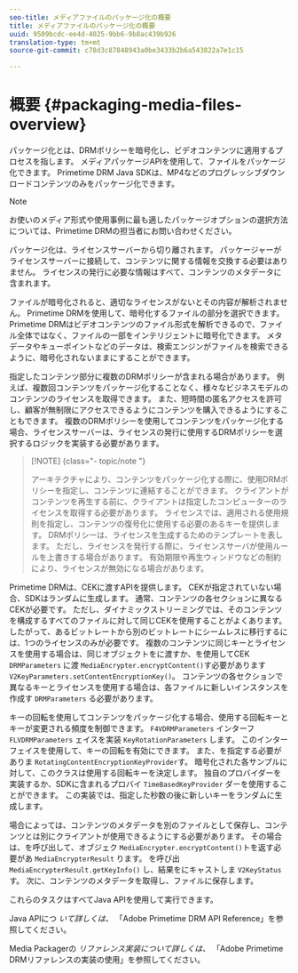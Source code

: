 ```yaml
---
seo-title: メディアファイルのパッケージ化の概要
title: メディアファイルのパッケージ化の概要
uuid: 9509bcdc-ee4d-4025-9bb6-9b8ac439b926
translation-type: tm+mt
source-git-commit: c78d3c87848943a0be3433b2b6a543822a7e1c15

---
```



# 概要 {#packaging-media-files-overview}

パッケージ化とは、DRMポリシーを暗号化し、ビデオコンテンツに適用するプロセスを指します。 メディアパッケージAPIを使用して、ファイルをパッケージ化できます。 Primetime DRM Java SDKは、MP4などのプログレッシブダウンロードコンテンツのみをパッケージ化できます。

>[!NOTE]
>
>お使いのメディア形式や使用事例に最も適したパッケージオプションの選択方法については、Primetime DRMの担当者にお問い合わせください。

パッケージ化は、ライセンスサーバーから切り離されます。 パッケージャーがライセンスサーバーに接続して、コンテンツに関する情報を交換する必要はありません。 ライセンスの発行に必要な情報はすべて、コンテンツのメタデータに含まれます。

ファイルが暗号化されると、適切なライセンスがないとその内容が解析されません。 Primetime DRMを使用して、暗号化するファイルの部分を選択できます。 Primetime DRMはビデオコンテンツのファイル形式を解析できるので、ファイル全体ではなく、ファイルの一部をインテリジェントに暗号化できます。 メタデータやキューポイントなどのデータは、検索エンジンがファイルを検索できるように、暗号化されないままにすることができます。

指定したコンテンツ部分に複数のDRMポリシーが含まれる場合があります。 例えば、複数回コンテンツをパッケージ化することなく、様々なビジネスモデルのコンテンツのライセンスを取得できます。 また、短時間の匿名アクセスを許可し、顧客が無制限にアクセスできるようにコンテンツを購入できるようにすることもできます。 複数のDRMポリシーを使用してコンテンツをパッケージ化する場合、ライセンスサーバーは、ライセンスの発行に使用するDRMポリシーを選択するロジックを実装する必要があります。

>[!NOTE] {class=&quot;- topic/note &quot;}
>
>アーキテクチャにより、コンテンツをパッケージ化する際に、使用DRMポリシーを指定し、コンテンツに連結することができます。 クライアントがコンテンツを再生する前に、クライアントは指定したコンピューターのライセンスを取得する必要があります。 ライセンスでは、適用される使用規則を指定し、コンテンツの復号化に使用する必要のあるキーを提供します。 DRMポリシーは、ライセンスを生成するためのテンプレートを表します。 ただし、ライセンスを発行する際に、ライセンスサーバが使用ルールを上書きする場合があります。 有効期限や再生ウィンドウなどの制約により、ライセンスが無効になる場合があります。

Primetime DRMは、CEKに渡すAPIを提供します。 CEKが指定されていない場合、SDKはランダムに生成します。 通常、コンテンツの各セクションに異なるCEKが必要です。 ただし、ダイナミックストリーミングでは、そのコンテンツを構成するすべてのファイルに対して同じCEKを使用することがよくあります。 したがって、あるビットレートから別のビットレートにシームレスに移行するには、1つのライセンスのみが必要です。 複数のコンテンツに同じキーとライセンスを使用する場合は、同じオブジェクトをに渡すか、を使用してCEK `DRMParameters` に渡 `MediaEncrypter.encryptContent()`す必要があります `V2KeyParameters.setContentEncryptionKey()`。 コンテンツの各セクションで異なるキーとライセンスを使用する場合は、各ファイルに新しいインスタンスを作成す `DRMParameters` る必要があります。

キーの回転を使用してコンテンツをパッケージ化する場合、使用する回転キーとキーが変更される頻度を制御できます。 `F4VDRMParameters` インターフ `FLVDRMParameters` ェイスを実装 `KeyRotationParameters` します。 このインターフェイスを使用して、キーの回転を有効にできます。 また、を指定する必要がありま `RotatingContentEncryptionKeyProvider`す。 暗号化された各サンプルに対して、このクラスは使用する回転キーを決定します。 独自のプロバイダーを実装するか、SDKに含まれるプロバイ `TimeBasedKeyProvider` ダーを使用することができます。 この実装では、指定した秒数の後に新しいキーをランダムに生成します。

場合によっては、コンテンツのメタデータを別のファイルとして保存し、コンテンツとは別にクライアントが使用できるようにする必要があります。 その場合は、を呼び出して、オブジェク `MediaEncrypter.encryptContent()`トを返す必要があ `MediaEncrypterResult` ります。 を呼び出 `MediaEncrypterResult.getKeyInfo()` し、結果をにキャストしま `V2KeyStatus`す。 次に、コンテンツのメタデータを取得し、ファイルに保存します。

これらのタスクはすべてJava APIを使用して実行できます。

Java APIにつ *いて詳しくは、* 「Adobe Primetime DRM API Reference」を参照してください。

Media Packagerの *リファレンス実装について詳しくは、* 「Adobe Primetime DRMリファレンスの実装の使用」を参照してください。
